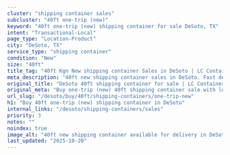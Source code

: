 ```yaml
---
cluster: "shipping container sales"
subcluster: "40ft one-trip (new)"
keyword: "40ft one-trip (new) shipping container for sale DeSoto, TX"
intent: "Transactional-Local"
page_type: "Location-Product"
city: "DeSoto, TX"
service_type: "shipping container"
condition: "New"
size: "40ft"
title_tag: "40ft Kgn New shipping container Sales in DeSoto | LC Container"
meta_description: "40ft new shipping container sales in DeSoto. Fast delivery, competitive pricing. Serving shipping containers area. Quote ID: SRU. Call (214) 524-4168 for your free quote today."
original_title: "DeSoto 40ft shipping container for sale | LC Container"
original_meta: "Buy one-trip (new) 40ft shipping container sale with local delivery in DeSoto, TX. LC Container — local Since 2003. Request a fast quote today."
url_slug: "/desoto/buy/40ft/shipping-containers/one-trip-new"
h1: "Buy 40ft one-trip (new) shipping container in DeSoto"
internal_links: "/desoto/shipping-containers/sales"
priority: 3
notes: ""
noindex: true
image_alt: "40ft new shipping container available for delivery in DeSoto"
last_updated: "2025-10-20"
---
```


<!-- TODO: Add unique city/inventory copy, images, and internal links here. -->
